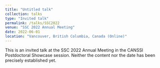 ```yaml
---
title: "Untitled talk"
collection: talks
type: "Invited talk"
permalink: /talks/SSC2022
venue: "SSC 2022 Annual Meeting"
date: 2022-06-01
location: "Vancouver, British Columbia, Canada (Online)"
---
```


This is an invited talk at the SSC 2022 Annual Meeting in the CANSSI Postdoctoral Showcase session. Neither the content nor the date has been precisely established yet.
